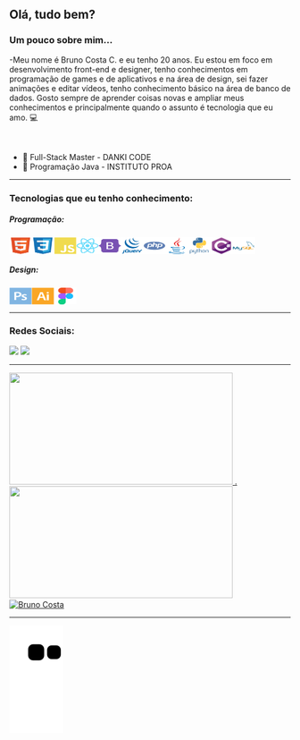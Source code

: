 ## Olá, tudo bem?     

<h3>Um pouco sobre mim...</h3>
-Meu nome é Bruno Costa C. e eu tenho 20 anos. Eu estou em foco em desenvolvimento front-end e designer, tenho conhecimentos em programação de games e de aplicativos e na área de design, sei fazer animações e editar vídeos, tenho conhecimento básico na área de banco de dados. Gosto sempre de aprender coisas novas e ampliar meus conhecimentos e principalmente quando o assunto é tecnologia que eu amo. 💻

<br />
<br />
<br />

- 🎲 Full-Stack Master - DANKI CODE
- 🌱 Programação Java - INSTITUTO PROA
 
<hr />
  
<!--Habilidades-->
 
 <h3>Tecnologias que eu tenho conhecimento:</h3>
 
 
<h5>Programação:</h5>

  <img align="center" alt="HTML5" height="30" width="40" src="https://github.com/devicons/devicon/blob/master/icons/html5/html5-original.svg"><img align="center" alt="CSS3" height="30" width="40" src="https://github.com/devicons/devicon/blob/master/icons/css3/css3-original.svg"><img align="center" alt="Js" height="30" width="40" src="https://github.com/devicons/devicon/blob/master/icons/javascript/javascript-plain.svg"><img align="center" alt="ReactJS" height="30" width="40" src="https://github.com/devicons/devicon/blob/master/icons/react/react-original.svg"><img align="center" alt="Bootstrap" height="30" width="40" src="https://github.com/devicons/devicon/blob/master/icons/bootstrap/bootstrap-plain.svg"><img align="center" alt="Jquery" height="30" width="40" src="https://github.com/devicons/devicon/blob/master/icons/jquery/jquery-plain-wordmark.svg"><img align="center" alt="PHP" height="30" width="40" src="https://github.com/devicons/devicon/blob/master/icons/php/php-plain.svg"><img align="center" alt="JAVA" height="30" width="40" src="https://github.com/devicons/devicon/blob/master/icons/java/java-original.svg"><img align="center" alt="Python" height="30" width="40" src="https://github.com/devicons/devicon/blob/master/icons/python/python-original-wordmark.svg"><img align="center" alt="Csharp" height="30" width="40" src="https://github.com/devicons/devicon/blob/master/icons/csharp/csharp-original.svg"><img align="center" alt="Mysql" height="30" width="40" src="https://github.com/devicons/devicon/blob/master/icons/mysql/mysql-original-wordmark.svg">
  
<h5>Design:</h5>
  
  <img align="center" alt="Photoshop" height="30" width="40" src="https://github.com/devicons/devicon/blob/master/icons/photoshop/photoshop-plain.svg"><img align="center" alt="Illustrator" height="30" width="40" src="https://github.com/devicons/devicon/blob/master/icons/illustrator/illustrator-plain.svg"><img align="center" alt="Figma" height="30" width="40" src="https://github.com/devicons/devicon/blob/master/icons/figma/figma-original.svg">

<hr />
 
<!--Redes Sociais-->
  <h3>Redes Sociais:</h3>
 
<div> 
  <a href="https://www.linkedin.com/in/bruno-costa-a643621b2/" target="_blank"><img src="https://img.shields.io/badge/LinkedIn-0077B5?style=for-the-badge&logo=linkedin&logoColor=white" target="_blank"></a> 
  <a href = "mailto:bruno_costa12@hotmail.com"><img src="https://img.shields.io/badge/-Gmail-%23333?style=for-the-badge&logo=gmail&logoColor=white" target="_blank"></a>
 
<hr />
 
<!--Tables do Github-->

<div>
  <a href="https://github.com/ihyperbr">
  <img height="200em" width="400em" = src = "https://github-readme-stats.vercel.app/api/top-langs/?username=ihyperbr&theme=discord_old_blurple&layout=compact"/> .  
  <img height="200em" width="400em" = src="https://github-readme-stats.vercel.app/api?username=ihyperbr&show_icons=true&theme=discord_old_blurple&include_all_commits=true&count_private=true"/>
</div>
<img src="https://komarev.com/ghpvc/?username=ihyperbr&color=blue" alt="Bruno Costa" />
 
<hr />
 
![Snake animation](https://github.com/ihyperbr/ihyperbr/blob/output/github-contribution-grid-snake.svg)
 
</div>
